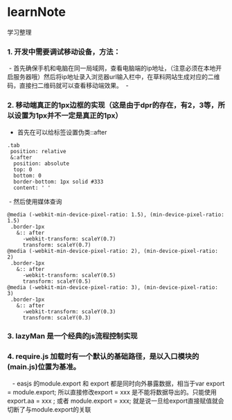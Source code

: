 # learnNote
学习整理
### 1. 开发中需要调试移动设备，方法：
  - 首先确保手机和电脑在同一局域网，查看电脑端的ip地址，（注意必须在本地开启服务器哦）然后将ip地址录入浏览器url输入栏中，在草料网站生成对应的二维码，直接扫二维码就可以查看移动端效果。
  - 
### 2. 移动端真正的1px边框的实现（这是由于dpr的存在，有2，3等，所以设置为1px并不一定是真正的1px）
 - 首先在可以给标签设置伪类::after
 
 ```
 .tab
  position: relative
  &:after
   position: absolute
   top: 0
   bottom: 0
   border-bottom: 1px solid #333
   content: ' '
 ```
  - 然后使用媒体查询
 ```
 @media (-webkit-min-device-pixel-ratio: 1.5), (min-device-pixel-ratio: 1.5)
  .border-1px 
    &:: after
      -webkit-transform: scaleY(0.7)
      transform: scaleY(0.7)
@media (-webkit-min-device-pixel-ratio: 2), (min-device-pixel-ratio: 2)
  .border-1px 
    &:: after
      -webkit-transform: scaleY(0.5)
      transform: scaleY(0.5)
@media (-webkit-min-device-pixel-ratio: 3), (min-device-pixel-ratio: 3)
  .border-1px 
    &:: after
      -webkit-transform: scaleY(0.3)
      transform: scaleY(0.3)
 ```
### 3. lazyMan 是一个经典的js流程控制实现
### 4. require.js 加载时有一个默认的基础路径，是以入口模块的(main.js)位置为基准。
    - easjs 的module.export 和 export 都是同时向外暴露数据，相当于var export = module.export; 所以直接修改export = xxx 是不能将数据导出的。只能使用export.aa = xxx ; 或者 module.export = xxx; 就是说一旦给export直接赋值就会切断了与module.export的关联
